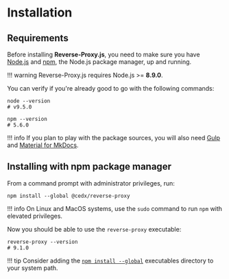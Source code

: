 # Installation

## Requirements
Before installing **Reverse-Proxy.js**, you need to make sure you have [Node.js](https://nodejs.org) and [npm](https://www.npmjs.com), the Node.js package manager, up and running.

!!! warning
    Reverse-Proxy.js requires Node.js >= **8.9.0**.
    
You can verify if you're already good to go with the following commands:

```shell
node --version
# v9.5.0

npm --version
# 5.6.0
```

!!! info
    If you plan to play with the package sources, you will also need
    [Gulp](https://gulpjs.com) and [Material for MkDocs](https://squidfunk.github.io/mkdocs-material).

## Installing with npm package manager
From a command prompt with administrator privileges, run:

```shell
npm install --global @cedx/reverse-proxy
```

!!! info
    On Linux and MacOS systems,
    use the `sudo` command to run `npm` with elevated privileges.

Now you should be able to use the `reverse-proxy` executable:

```shell
reverse-proxy --version
# 9.1.0
```

!!! tip
    Consider adding the [`npm install --global`](https://docs.npmjs.com/files/folders) executables directory to your system path.
